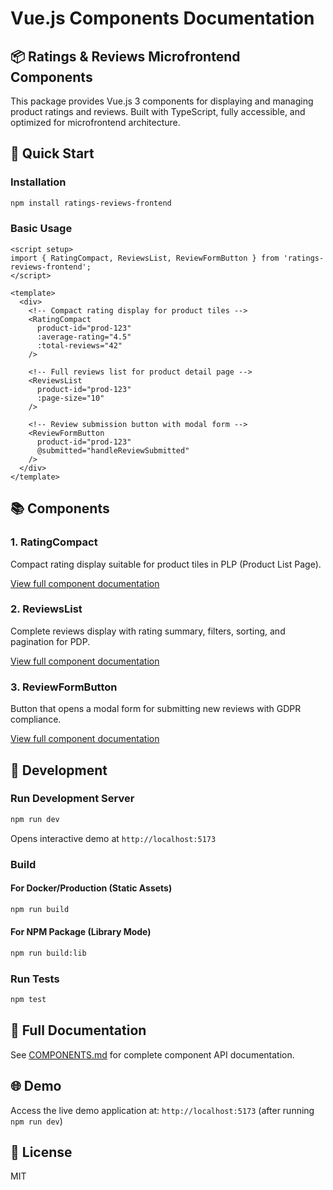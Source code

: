# Vue.js Components Documentation

## 📦 Ratings & Reviews Microfrontend Components

This package provides Vue.js 3 components for displaying and managing product ratings and reviews. Built with TypeScript, fully accessible, and optimized for microfrontend architecture.

## 🚀 Quick Start

### Installation

```bash
npm install ratings-reviews-frontend
```

### Basic Usage

```vue
<script setup>
import { RatingCompact, ReviewsList, ReviewFormButton } from 'ratings-reviews-frontend';
</script>

<template>
  <div>
    <!-- Compact rating display for product tiles -->
    <RatingCompact
      product-id="prod-123"
      :average-rating="4.5"
      :total-reviews="42"
    />

    <!-- Full reviews list for product detail page -->
    <ReviewsList
      product-id="prod-123"
      :page-size="10"
    />

    <!-- Review submission button with modal form -->
    <ReviewFormButton
      product-id="prod-123"
      @submitted="handleReviewSubmitted"
    />
  </div>
</template>
```

## 📚 Components

### 1. RatingCompact

Compact rating display suitable for product tiles in PLP (Product List Page).

[View full component documentation](#ratingcompact-component)

### 2. ReviewsList

Complete reviews display with rating summary, filters, sorting, and pagination for PDP.

[View full component documentation](#reviewslist-component)

### 3. ReviewFormButton

Button that opens a modal form for submitting new reviews with GDPR compliance.

[View full component documentation](#reviewformbutton-component)

## 🔧 Development

### Run Development Server

```bash
npm run dev
```

Opens interactive demo at `http://localhost:5173`

### Build

#### For Docker/Production (Static Assets)
```bash
npm run build
```

#### For NPM Package (Library Mode)
```bash
npm run build:lib
```

### Run Tests

```bash
npm test
```

## 📖 Full Documentation

See [COMPONENTS.md](./docs/COMPONENTS.md) for complete component API documentation.

## 🌐 Demo

Access the live demo application at: `http://localhost:5173` (after running `npm run dev`)

## 📝 License

MIT
